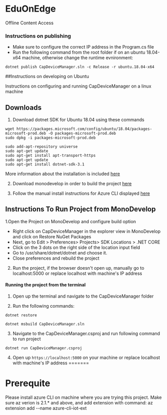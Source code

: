 # EduOnEdge
Offline Content Access


### Instructions on publishing
 * Make sure to configure the correct IP address in the Program.cs file
 * Run the following command from the root folder if on an ubuntu 18.04-x64 machine,
    otherwise change the runtime evnironment:

 ```dotnet publish CapDeviceManager.sln -c Release -r ubuntu.18.04-x64```

##Instructions on developing on Ubuntu

Instructions on configuring and running CapDeviceManager on a linux machine 

## Downloads

1. Download dotnet SDK for Ubuntu 18.04 using these commands 

```
wget https://packages.microsoft.com/config/ubuntu/18.04/packages-microsoft-prod.deb -O packages-microsoft-prod.deb
sudo dpkg -i packages-microsoft-prod.deb
```

```
sudo add-apt-repository universe
sudo apt-get update
sudo apt-get install apt-transport-https
sudo apt-get update
sudo apt-get install dotnet-sdk-3.1 
```
More information about the installation is included [here](https://docs.microsoft.com/en-us/dotnet/core/install/linux-package-manager-ubuntu-1804)

2. Download monodevelop in order to build the project [here](https://www.monodevelop.com/download/#fndtn-download-lin)

3. Follow the manual install instructions for Azure CLI displayed [here](https://docs.microsoft.com/en-us/cli/azure/install-azure-cli-apt?view=azure-cli-latest#manual-install-instructions)

## Instructions To Run Project from MonoDevelop

1.Open the Project on MonoDevelop and configure build option
  * Right click on CapDeviceManager in the explorer view in MonoDevelop and click on Restore NuGet Packages
  * Next, go to Edit > Preferences> Projects> SDK Locations > .NET CORE
  * Click on the 3 dots on the right side of the location input field
  * Go to /usr/share/dotnet/dotnet and choose it.
  * Close preferences and rebuild the project

2. Run the project, if the browser doesn't open up, manually go to localhost:5000 or replace localhost with machine's IP address

#### Running the project from the terminal 
1. Open up the terminal and navigate to the CapDeviceManager folder

2. Run the following commands: 

```
dotnet restore

dotnet msbuild CapDeviceManager.sln
```
3. Navigate to the CapDeviceManager.csproj and run following command to run project

```
dotnet run CapDeviceManager.csproj
```

4. Open up `https://localhost:5000` on your machine or replace localhost with machine's IP address
=======
# Prerequite
Please install azure CLI on machine where you are trying this project.
Make sure az verion is 2.1.* and above, and add extension with command:
	az extension add --name azure-cli-iot-ext

